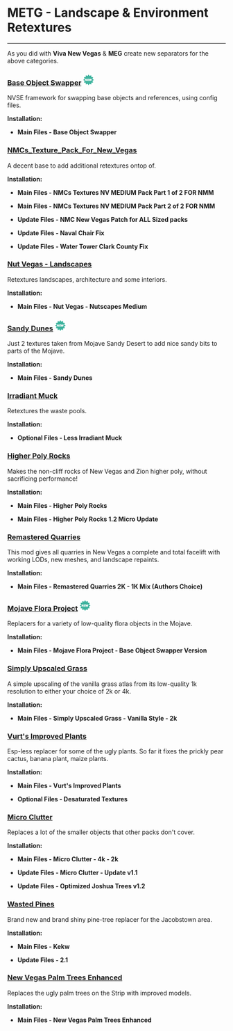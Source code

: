 # METG - Landscape & Environment Retextures

---

As you did with **Viva New Vegas** & **MEG** create new separators for the above categories.

### [Base Object Swapper](https://www.nexusmods.com/newvegas/mods/83934) ![](../static/img/New.png)

NVSE framework for swapping base objects and references, using config files. 

**Installation:**

- **Main Files - Base Object Swapper**


### [NMCs_Texture_Pack_For_New_Vegas](https://www.nexusmods.com/newvegas/mods/43135)

A decent base to add additional retextures ontop of.

**Installation:**

- **Main Files - NMCs Textures NV MEDIUM Pack Part 1 of 2 FOR NMM**

- **Main Files - NMCs Textures NV MEDIUM Pack Part 2 of 2 FOR NMM**

- **Update Files - NMC New Vegas Patch for ALL Sized packs**

- **Update Files - Naval Chair Fix**

- **Update Files - Water Tower Clark County Fix**


### [Nut Vegas - Landscapes](https://www.nexusmods.com/newvegas/mods/76205)

Retextures landscapes, architecture and some interiors.

**Installation:**

- **Main Files - Nut Vegas - Nutscapes Medium**


### [Sandy Dunes](https://www.nexusmods.com/newvegas/mods/85039) ![](../static/img/New.png)

Just 2 textures taken from Mojave Sandy Desert to add nice sandy bits to parts of the Mojave. 

**Installation:**

- **Main Files - Sandy Dunes**


### [Irradiant Muck](https://www.nexusmods.com/newvegas/mods/75868)

Retextures the waste pools.

**Installation:**

- **Optional Files - Less Irradiant Muck**


### [Higher Poly Rocks](https://www.nexusmods.com/newvegas/mods/75878)

Makes the non-cliff rocks of New Vegas and Zion higher poly, without sacrificing performance!

**Installation:**

- **Main Files - Higher Poly Rocks**

- **Main Files - Higher Poly Rocks 1.2 Micro Update**


### [Remastered Quarries](https://www.nexusmods.com/newvegas/mods/76632)

This mod gives all quarries in New Vegas a complete and total facelift with working LODs, new meshes, and landscape repaints.

**Installation:**

- **Main Files - Remastered Quarries 2K - 1K Mix (Authors Choice)**


### [Mojave Flora Project](https://www.nexusmods.com/newvegas/mods/84698) ![](../static/img/New.png)

Replacers for a variety of low-quality flora objects in the Mojave.

**Installation:**

- **Main Files - Mojave Flora Project - Base Object Swapper Version**


### [Simply Upscaled Grass](https://www.nexusmods.com/newvegas/mods/79716)

A simple upscaling of the vanilla grass atlas from its low-quality 1k resolution to either your choice of 2k or 4k. 

**Installation:**

- **Main Files - Simply Upscaled Grass - Vanilla Style - 2k**


### [Vurt's Improved Plants](https://www.nexusmods.com/newvegas/mods/66898)

Esp-less replacer for some of the ugly plants. So far it fixes the prickly pear cactus, banana plant, maize plants.

**Installation:**

- **Main Files - Vurt's Improved Plants**

- **Optional Files - Desaturated Textures**


### [Micro Clutter](https://www.nexusmods.com/newvegas/mods/74267)

Replaces a lot of the smaller objects that other packs don't cover.

**Installation:**

- **Main Files - Micro Clutter - 4k - 2k**

- **Update Files - Micro Clutter - Update v1.1**

- **Update Files - Optimized Joshua Trees v1.2**


### [Wasted Pines](https://www.nexusmods.com/newvegas/mods/84471)

Brand new and brand shiny pine-tree replacer for the Jacobstown area. 

**Installation:**

- **Main Files - Kekw**

- **Update Files - 2.1**


### [New Vegas Palm Trees Enhanced](https://www.nexusmods.com/newvegas/mods/83261)

Replaces the ugly palm trees on the Strip with improved models.

**Installation:**

- **Main Files - New Vegas Palm Trees Enhanced**